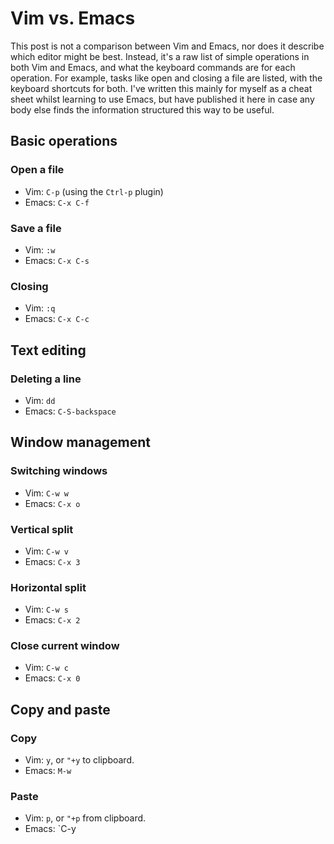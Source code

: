 # Vim vs. Emacs
This post is not a comparison between Vim and Emacs, nor does it describe which editor might be best. Instead, it's a raw list of simple operations in both Vim and Emacs, and what the keyboard commands are for each operation. For example, tasks like open and closing a file are listed, with the keyboard shortcuts for both. I've written this mainly for myself as a cheat sheet whilst learning to use Emacs, but have published it here in case any body else finds the information structured this way to be useful.

## Basic operations
### Open a file
- Vim: `C-p` (using the `Ctrl-p` plugin)
- Emacs: `C-x C-f`

### Save a file
- Vim: `:w`
- Emacs: `C-x C-s`

### Closing
- Vim: `:q`
- Emacs: `C-x C-c`

## Text editing
### Deleting a line
- Vim: `dd`
- Emacs: `C-S-backspace`

## Window management
### Switching windows
- Vim: `C-w w`
- Emacs: `C-x o`

### Vertical split
- Vim: `C-w v`
- Emacs: `C-x 3`

### Horizontal split
- Vim: `C-w s`
- Emacs: `C-x 2`

### Close current window
- Vim: `C-w c`
- Emacs: `C-x 0`

## Copy and paste
### Copy
- Vim: `y`, or `"+y` to clipboard.
- Emacs: `M-w`

### Paste
- Vim: `p`, or `"+p` from clipboard.
- Emacs: `C-y
